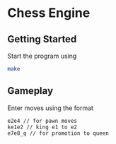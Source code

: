 # Chess Engine

## Getting Started

Start the program using

```bash
make
```

## Gameplay

Enter moves using the format

```
e2e4 // for pawn moves
ke1e2 // king e1 to e2
e7e8_q // for promotion to queen
```
